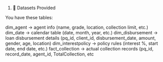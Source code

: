 
1. 📂 Datasets Provided

You have these tables:

dim_agent → agent info (name, grade, location, collection limit, etc.)
dim_date → calendar table (date, month, year, etc.)
dim_disbursement → loan disbursement details (pq_id, client_id, disbursement_date, amount, gender, age, location)
dim_interestpolicy → policy rules (interest %, start date, end date, etc.)
fact_collection → actual collection records (pq_id, record_date, agent_id, TotalCollection, etc
